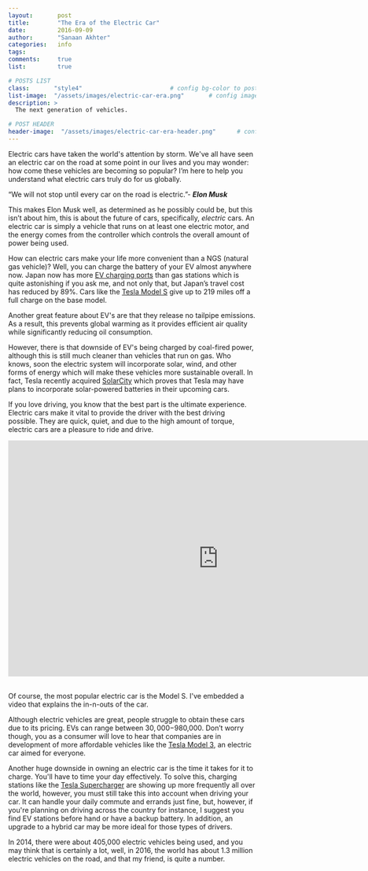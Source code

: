 ```yaml
---
layout:       post
title:        "The Era of the Electric Car"
date:         2016-09-09
author:       "Sanaan Akhter"
categories:   info
tags:         
comments:     true
list:         true

# POSTS LIST
class:       "style4"                         # config bg-color to post list card (1..6)
list-image:  "/assets/images/electric-car-era.png"       # config image to post list card (1..6)
description: >                                 
  The next generation of vehicles.

# POST HEADER
header-image:  "/assets/images/electric-car-era-header.png"      # config image to post header
---
```

Electric cars have taken the world's attention by storm. We've all have seen an electric car on the road at some point in our lives and you may wonder: how come these vehicles are becoming so popular? I’m here to help you understand what electric cars truly do for us globally.

<p class = "quote">“We will not stop until every car on the road is electric.”- <b><i>Elon Musk</i></b></p>

This makes Elon Musk well, as determined as he possibly could be, but this isn’t about him, this is about the future of cars, specifically, <i> electric </i> cars. An electric car is simply a vehicle that runs on at least one electric motor, and the energy comes from the controller which controls the overall amount of power being used.

How can electric cars make your life more convenient than a NGS (natural gas vehicle)? Well, you can charge the battery of your EV almost anywhere now. Japan now has more [EV charging ports](https://www.theguardian.com/world/2016/may/10/japan-electric-car-charge-points-petrol-station) than gas stations which is quite astonishing if you ask me, and not only that, but Japan’s travel cost has reduced by 89%. Cars like the [Tesla Model S](https://www.tesla.com/models) give up to 219 miles off a full charge on the base model.

 Another great feature about EV's are that they release no tailpipe emissions. As a result, this prevents global warming as it provides efficient air quality while significantly reducing oil consumption.

 However, there is that downside of EV's being charged by coal-fired power, although this is still much cleaner than vehicles that run on gas. Who knows, soon the electric system will incorporate solar, wind, and other forms of energy which will make these vehicles more sustainable overall. In fact, Tesla recently acquired [SolarCity](https://www.tesla.com/blog/tesla-and-solarcity-combine) which proves that Tesla may have plans to incorporate solar-powered batteries in their upcoming cars.

If you love driving, you know that the best part is the ultimate experience. Electric cars make it vital to provide the driver with the best driving possible. They are quick, quiet, and due to the high amount of torque, electric cars are a pleasure to ride and drive.

<iframe width="854" height="480" src="https://www.youtube.com/embed/_pbbgOApEbU" frameborder="0" allowfullscreen></iframe>
<br><br>

Of course, the most popular electric car is the Model S. I've embedded a video that explains the in-n-outs of the car.

Although electric vehicles are great, people struggle to obtain these cars due to its pricing. EVs can range between $30,000-$980,000. Don’t worry though, you as a consumer will love to hear that companies are in development of more affordable vehicles like the [Tesla Model 3](https://www.tesla.com/model3), an electric car aimed for everyone.

Another huge downside in owning an electric car is the time it takes for it to charge. You'll have to time your day effectively. To solve this, charging stations like the [Tesla Supercharger](https://www.tesla.com/supercharger) are showing up more frequently all over the world, however, you must still take this into account when driving your car. It can handle your daily commute and errands just fine, but, however, if you're planning on driving across the country for instance, I suggest you find EV stations before hand or have a backup battery. In addition, an upgrade to a hybrid car may be more ideal for those types of drivers.

In 2014, there were about 405,000 electric vehicles being used, and you may think that is certainly a lot, well, in 2016, the world has about 1.3 million electric vehicles on the road, and that my friend, is quite a number.

